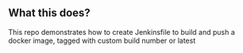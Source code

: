 ## What this does?
This repo demonstrates how to create Jenkinsfile to build and push a docker image, tagged with custom build number or latest


